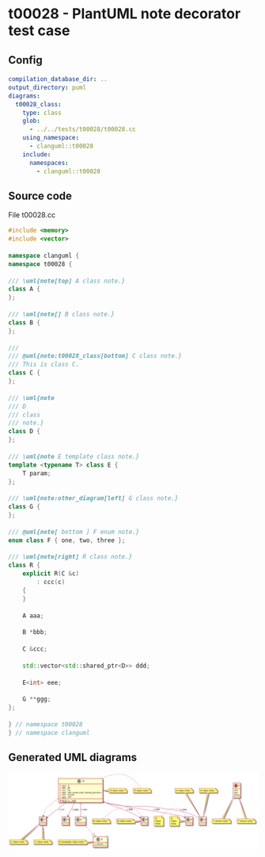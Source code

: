 # t00028 - PlantUML note decorator test case
## Config
```yaml
compilation_database_dir: ..
output_directory: puml
diagrams:
  t00028_class:
    type: class
    glob:
      - ../../tests/t00028/t00028.cc
    using_namespace:
      - clanguml::t00028
    include:
      namespaces:
        - clanguml::t00028

```
## Source code
File t00028.cc
```cpp
#include <memory>
#include <vector>

namespace clanguml {
namespace t00028 {

/// \uml{note[top] A class note.}
class A {
};

/// \uml{note[] B class note.}
class B {
};

///
/// @uml{note:t00028_class[bottom] C class note.}
/// This is class C.
class C {
};

/// \uml{note
/// D
/// class
/// note.}
class D {
};

/// \uml{note E template class note.}
template <typename T> class E {
    T param;
};

/// \uml{note:other_diagram[left] G class note.}
class G {
};

/// @uml{note[ bottom ] F enum note.}
enum class F { one, two, three };

/// \uml{note[right] R class note.}
class R {
    explicit R(C &c)
        : ccc(c)
    {
    }

    A aaa;

    B *bbb;

    C &ccc;

    std::vector<std::shared_ptr<D>> ddd;

    E<int> eee;

    G **ggg;
};

} // namespace t00028
} // namespace clanguml

```
## Generated UML diagrams
![t00028_class](./t00028_class.png "PlantUML note decorator test case")
